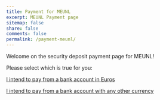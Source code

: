 ```yaml
---
title: Payment for MEUNL
excerpt: MEUNL Payment page
sitemap: false
share: false
comments: false
permalink: /payment-meunl/
---
```

Welcome on the security deposit payment page for MEUNL!

Please select which is true for you:

[I intend to pay from a bank account in Euros](/payment-meunl-eu)

[I intend to pay from a bank account with any other currency](/payment-meunl-non-eu)
